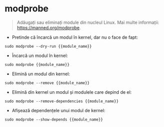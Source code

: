 # modprobe

> Adăugați sau eliminați module din nucleul Linux.
> Mai multe informații: <https://manned.org/modprobe>.

- Pretinde că încarcă un modul în kernel, dar nu o face de fapt:

`sudo modprobe --dry-run {{module_name}}`

- Încarcă un modul în kernel:

`sudo modprobe {{module_name}}`

- Elimină un modul din kernel:

`sudo modprobe --remove {{module_name}}`

- Elimină din kernel un modul și modulele care depind de el:

`sudo modprobe --remove-dependencies {{module_name}}`

- Afișează dependențele unui modul de kernel:

`sudo modprobe --show-depends {{module_name}}`
